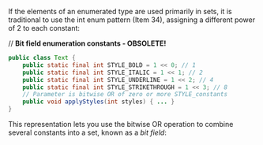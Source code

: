 If the elements of an enumerated type are used primarily in sets, it is traditional to use the int enum pattern \(Item 34\), assigning a different power of 2 to each constant:

// **Bit field enumeration constants - OBSOLETE!**

```java
public class Text {
    public static final int STYLE_BOLD = 1 << 0; // 1
    public static final int STYLE_ITALIC = 1 << 1; // 2
    public static final int STYLE_UNDERLINE = 1 << 2; // 4 
    public static final int STYLE_STRIKETHROUGH = 1 << 3; // 8
    // Parameter is bitwise OR of zero or more STYLE_constants
    public void applyStyles(int styles) { ... } 
}
```

This representation lets you use the bitwise OR operation to combine several constants into a set, known as a _bit field_:

